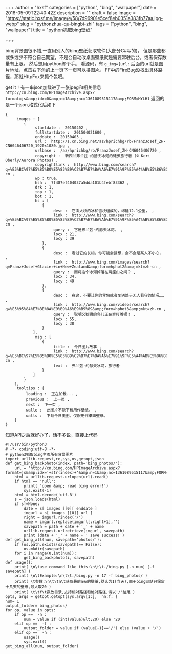 +++
author = "hxsf"
categories = ["python", "bing", "wallpaper"]
date = 2016-05-09T22:40:42Z
description = ""
draft = false
image = "https://static.hxsf.me/image/e/58/7d96901e5cef8eb0351a383fb77aa.jpg-webp"
slug = "pythonzhua-qu-bingbi-zhi"
tags = ["python", "bing", "wallpaper"]
title = "python抓取bing壁纸"

+++


bing背景图很不错,一直用别人的bing壁纸获取软件(大部分C#写的)，
但是那些都或多或少不符合自己期望，不是会自动改桌面壁纸就是需要常驻后台，或者保存数量有上限。
然后想用python练个手。
看源码，有 `g_img={url:` 后面的url就是图片地址，点击右下角的上一页下一页可以换图片。
FF中的FireBug没找出具体路径，那就HttpFox来抓个包吧。

get it！有一串json加载进了一张jpeg和相关信息
`http://cn.bing.com/HPImageArchive.aspx?format=js&amp;idx=0&amp;n=1&amp;nc=1361089515117&amp;FORM=HYLH1`
返回的是一个json,格式化后如下

```
{
     images : [
        {
             startdate :  20150402 ,
             fullstartdate :  201504021600 ,
             enddate :  20150403 ,
             url :  http://s.cn.bing.net/az/hprichbg/rb/FranzJosef_ZH-CN6046406720_1920x1080.jpg ,
             urlbase :  /az/hprichbg/rb/FranzJosef_ZH-CN6046406720 ,
             copyright :  新西兰弗兰兹·约瑟夫冰河的徒步旅行者 (© Keri Oberly/Aurora Photos) ,
             copyrightlink :  http://www.bing.com/search?q=%E5%BC%97%E5%85%B0%E5%85%B9%C2%B7%E7%BA%A6%E7%91%9F%E5%A4%AB%E5%86%B0%E6%B2%B3&amp;form=hpcapt&amp;mkt=zh-cn ,
             wp : true,
             hsh :  7f487ef404037a5dda101b4febf83362 ,
             drk : 1,
             top : 1,
             bot : 1,
             hs : [
                {
                     desc :  它由大块的冰和雪块组成的，绵延12.1公里， ,
                     link :  http://www.bing.com/search?q=%E5%BC%97%E5%85%B0%E5%85%B9%C2%B7%E7%BA%A6%E7%91%9F%E5%A4%AB%E5%86%B0%E6%B2%B3&amp;form=hphot1&amp;mkt=zh-cn ,
                     query :  它是弗兰兹·约瑟夫冰河。 ,
                     locx : 21,
                     locy : 39
                },
                {
                     desc :  看过它的长相，你可能会猜想，会不会是某人不小心， ,
                     link :  http://www.bing.com/images/search?q=Franz+Josef+Glacier+in+New+Zealand&amp;form=hphot2&amp;mkt=zh-cn ,
                     query :  而将这个冰河掉落在两座山之间？ ,
                     locx : 34,
                     locy : 49
                },
                {
                     desc :  在这，不要让你的背包或者车辆处于无人看守的情况…… ,
                     link :  http://www.bing.com/videos/search?q=%E5%95%84%E7%BE%8A%E9%B9%A6%E9%B9%89&amp;form=hphot3&amp;mkt=zh-cn ,
                     query :  聪明又狡猾的鸟儿正在旁盯着呢！ ,
                     locx : 55,
                     locy : 38
                }
            ],
             msg : [
                {
                     title :  今日图片故事 ,
                     link :  http://www.bing.com/search?q=%E5%BC%97%E5%85%B0%E5%85%B9%C2%B7%E7%BA%A6%E7%91%9F%E5%A4%AB%E5%86%B0%E6%B2%B3&amp;form=pgbar1&amp;mkt=zh-cn ,
                     text :  弗兰兹·约瑟夫冰河，旅行者
                }
            ]
        }
    ],
     tooltips : {
         loading :  正在加载... ,
         previous :  上一页 ,
         next :  下一页 ,
         walle :  此图片不能下载用作壁纸。 ,
         walls :  下载今日美图。仅限用作桌面壁纸。
    }
}
```

知道API之后就好办了，话不多说，直接上代码


```
#!/usr/bin/python3
# -*- coding:utf-8 -*-
# python3抓取bing主页所有背景图片
import urllib.request,re,sys,os,getopt,json
def get_bing_backphoto(index, path='bing_photos/'):
	url = 'http://cn.bing.com/HPImageArchive.aspx?format=js&amp;idx='+str(index)+'&amp;n=1&amp;nc=1361089515117&amp;FORM=HYLH1'
	html = urllib.request.urlopen(url).read()
	if html == 'null':
		print( 'open &amp; read bing error!')
		sys.exit(-1)
	html = html.decode('utf-8')
	s = json.loads(html)
	if s!=None:
		date = s[ images ][0][ enddate ]
		imgurl = s[ images ][0][ url ]
		right = imgurl.rindex('/')
		name = imgurl.replace(imgurl[:right+1],'')
		savepath = path + date + '_' + name
		urllib.request.urlretrieve(imgurl, savepath)
		print (date + '_' + name + ' save success!')
def get_bing_all(num, savepath='photos/'):
	if (os.path.exists(savepath)== False):
		os.mkdir(savepath)
	for i in range(0,int(num)):
		get_bing_backphoto(i, savepath)
def usage():
	print( \n\tuse command like this:\n\t\t./bing.py [-n num] [-f savepath] )
	print( \n\tExample:\n\t\t./bing.py -n 17 -f bing_photos/ )
	print( \t参数:\n\t\tn\t获取最前n天的壁纸,默认为1(当天),由于bing网站只保留十几天的壁纸,最大取20 )
	print( \t\tf\t存放目录,支持相对路径和绝对路径,请以'/'结尾 )
opts, args = getopt.getopt(sys.argv[1:],  hn:f: )
num= 1
output_folder= bing_photos/
for op, value in opts:
	if op ==  -n :
		num = value if (int(value)&lt;20) else '20'
	elif op ==  -f :
		output_folder = value if (value[-1]=='/') else (value + '/')
	elif op ==  -h :
		usage()
		sys.exit()
get_bing_all(num, output_folder)
```

